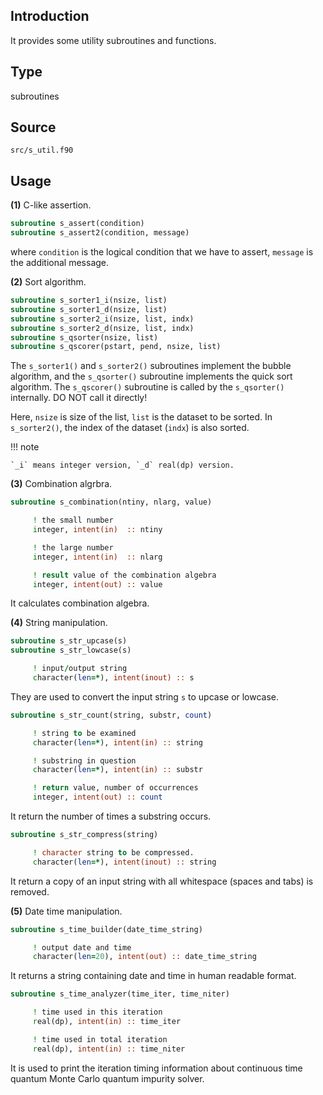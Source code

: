 ## Introduction

It provides some utility subroutines and functions.

## Type

subroutines

## Source

`src/s_util.f90`

## Usage

**(1)** C-like assertion.

```fortran
subroutine s_assert(condition)
subroutine s_assert2(condition, message)
```

where `condition` is the logical condition that we have to assert, `message` is the additional message.

**(2)** Sort algorithm.

```fortran
subroutine s_sorter1_i(nsize, list)
subroutine s_sorter1_d(nsize, list)
subroutine s_sorter2_i(nsize, list, indx)
subroutine s_sorter2_d(nsize, list, indx)
subroutine s_qsorter(nsize, list)
subroutine s_qscorer(pstart, pend, nsize, list)
```

The `s_sorter1()` and `s_sorter2()` subroutines implement the bubble algorithm, and the `s_qsorter()` subroutine implements the quick sort algorithm. The `s_qscorer()` subroutine is called by the `s_qsorter()` internally. DO NOT call it directly!

Here, `nsize` is size of the list, `list` is the dataset to be sorted. In `s_sorter2()`, the index of the dataset (`indx`) is also sorted.

!!! note

    `_i` means integer version, `_d` real(dp) version.

**(3)** Combination algrbra.

```fortran
subroutine s_combination(ntiny, nlarg, value)
```

```fortran
     ! the small number
     integer, intent(in)  :: ntiny

     ! the large number
     integer, intent(in)  :: nlarg

     ! result value of the combination algebra
     integer, intent(out) :: value
```

It calculates combination algebra.

**(4)** String manipulation.

```fortran
subroutine s_str_upcase(s)
subroutine s_str_lowcase(s)
```

```fortran
     ! input/output string
     character(len=*), intent(inout) :: s
```

They are used to convert the input string `s` to upcase or lowcase.

```fortran
subroutine s_str_count(string, substr, count)
```

```fortran
     ! string to be examined
     character(len=*), intent(in) :: string

     ! substring in question
     character(len=*), intent(in) :: substr

     ! return value, number of occurrences
     integer, intent(out) :: count
```

It return the number of times a substring occurs.

```fortran
subroutine s_str_compress(string)
```

```fortran
     ! character string to be compressed.
     character(len=*), intent(inout) :: string
```

It return a copy of an input string with all whitespace (spaces and tabs) is removed.

**(5)** Date time manipulation.

```fortran
subroutine s_time_builder(date_time_string)
```

```fortran
     ! output date and time
     character(len=20), intent(out) :: date_time_string
```

It returns a string containing date and time in human readable format.

```fortran
subroutine s_time_analyzer(time_iter, time_niter)
```

```fortran
     ! time used in this iteration
     real(dp), intent(in) :: time_iter

     ! time used in total iteration
     real(dp), intent(in) :: time_niter
```

It is used to print the iteration timing information about continuous time quantum Monte Carlo quantum impurity solver.
